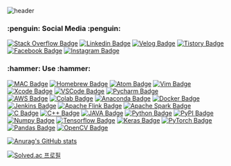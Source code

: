 ![header](https://capsule-render.vercel.app/api?type=waving&color=timeAuto&height=300&section=header&text=LinuxPenguin99&fontSize=60)

 <h3> :penguin: Social Media :penguin: </h3>

  [![Stack Overflow Badge](https://img.shields.io/badge/Stack_Overflow-0077b5?style=flat-square&logo=StackOverflow&logoColor=white&link=https://stackoverflow.com/users/17237814/linuxpenguin99)](https://stackoverflow.com/users/17237814/linuxpenguin99)
  [![Linkedin Badge](https://img.shields.io/badge/linkedin-0077b5?style=flat-square&logo=linkedin&logoColor=white&link=https://www.linkedin.com/in/%EC%83%81%EC%9D%BC-%EC%9C%A4-0938b1212/)](https://www.linkedin.com/in/%EC%83%81%EC%9D%BC-%EC%9C%A4-0938b1212/)
  [![Velog Badge](https://img.shields.io/badge/LinuxPenguin99's_Velog-11B48A?style=flat-square&logo=Vimeo&logoColor=white&link=https://velog.io/@linuxpenguin99)](https://velog.io/@linuxpenguin99)
	 [![Tistory Badge](https://img.shields.io/badge/Tistory-FF5722?style=flat-square&logo=blogger&logoColor=white&link=https://linuxpenguin.tistory.com//)](https://linuxpenguin.tistory.com/)	
  [![Facebook Badge](https://img.shields.io/badge/facebook-1877f2?style=flat-square&logo=facebook&logoColor=white&link=https://www.facebook.com/sangill.yun.9)](https://www.facebook.com/sangill.yun.9)
  [![Instagram Badge](https://img.shields.io/badge/Instagram-ff3399?style=flat-square&logo=Instagram&logoColor=white&link=https://www.instagram.com/dev_linuxpenguin99/)](https://www.instagram.com/dev_linuxpenguin99/)

<h3>:hammer: Use :hammer:</h3>

 [![MAC Badge](https://img.shields.io/badge/Mac_OS-000000?style=flat-square&logo=apple&logoColor=white&link=https://www.apple.com/kr/)](https://www.apple.com/kr/)
 [![Homebrew Badge](https://img.shields.io/badge/Homebrew-ffd40f?style=flat-square&logo=homebrew&logoColor=black&link=https://brew.sh/index_ko)](https://brew.sh/index_ko)
 [![Atom Badge](https://img.shields.io/badge/Atom-46c425?style=flat-square&logo=atom&logoColor=white&link=https://atom.io/)](https://atom.io/)
 [![Vim Badge](https://img.shields.io/badge/Vim-46c425?style=flat-square&logo=Vim&logoColor=white&link=https://www.vim.org/)](https://www.vim.org/)
 [![Xcode Badge](https://img.shields.io/badge/Xcode-147EFB?style=flat-square&logo=Xcode&logoColor=white&link=https://developer.apple.com/kr/)](https://developer.apple.com/kr/)
 [![VSCode Badge](https://img.shields.io/badge/VScode-007ACC?style=flat-square&logo=visualstudiocode&logoColor=white&link=https://code.visualstudio.com/)](https://code.visualstudio.com/)
 [![Pycharm Badge](https://img.shields.io/badge/Pycharm-31e801?style=flat-square&logo=pycharm&logoColor=white&link=https://www.jetbrains.com/pycharm/promo/?source=google&medium=cpc&campaign=14124132441&term=pycharm&gclid=CjwKCAjw9e6SBhB2EiwA5myr9s_BDJKtzjA3XK5Y8bbVujTlGuwxOmDsMzNGRV6zIwVPEpDn_U685BoC7YUQAvD_BwE)](https://www.jetbrains.com/pycharm/promo/?source=google&medium=cpc&campaign=14124132441&term=pycharm&gclid=CjwKCAjw9e6SBhB2EiwA5myr9s_BDJKtzjA3XK5Y8bbVujTlGuwxOmDsMzNGRV6zIwVPEpDn_U685BoC7YUQAvD_BwE)
	<br>
 [![AWS Badge](https://img.shields.io/badge/Amazon_AWS-fc9e1d?style=flat-square&logo=amazonaws&logoColor=white&link=https://aws.amazon.com/ko/)](https://aws.amazon.com/ko/)
 [![Colab Badge](https://img.shields.io/badge/Google_Colab-ffd40f?style=flat-square&logo=googlecolab&logoColor=black&link=https://colab.research.google.com/?hl=ko)](https://colab.research.google.com/?hl=ko)
 [![Anaconda Badge](https://img.shields.io/badge/Anaconda-31e801?style=flat-square&logo=anaconda&logoColor=white&link=https://www.anaconda.com/)](https://www.anaconda.com/)
 [![Docker Badge](https://img.shields.io/badge/Docker-429ffb?style=flat-square&logo=docker&logoColor=white&link=https://www.docker.com/)](https://www.docker.com/)
	[![Jenkins Badge](https://img.shields.io/badge/Jenkins-fb543f?style=flat-square&logo=jenkins&logoColor=white&link=https://www.jenkins.io/)](https://www.jenkins.io/)
	[![Apache Flink Badge](https://img.shields.io/badge/Apache_Flink-faf60d?style=flat-square&logo=apacheflink&logoColor=black&link=https://flink.apache.org/)](https://flink.apache.org/)
 [![Apache Spark Badge](https://img.shields.io/badge/Apache_Spark-faf60d?style=flat-square&logo=apachespark&logoColor=black&link=https://spark.apache.org/)](https://spark.apache.org/)
	<br>
 [![C Badge](https://img.shields.io/badge/C-3776AB?style=flat-square&logo=c&logoColor=white&link=https://github.com/LinuxPenguin99)](https://github.com/LinuxPenguin99)
 [![C++ Badge](https://img.shields.io/badge/C++-3776AB?style=flat-square&logo=C%2B%2B&logoColor=white&link=https://github.com/cplusplus)](https://github.com/cplusplus)
 [![JAVA Badge](https://img.shields.io/badge/JAVA-3776AB?style=flat-square&logo=java&logoColor=white&link=https://www.oracle.com/kr/java/)](https://www.oracle.com/kr/java/)
 [![Python Badge](https://img.shields.io/badge/Python-3776AB?style=flat-square&logo=python&logoColor=yellow&link=https://www.python.org/)](https://www.python.org/)
 [![PyPI Badge](https://img.shields.io/badge/PyPI-3776AB?style=flat-square&logo=PyPI&logoColor=yellow&link=https://pypi.org/)](https://pypi.org/)
 [![Numpy Badge](https://img.shields.io/badge/Numpy-3776AB?style=flat-square&logo=numpy&logoColor=yellow&link=https://numpy.org/)](https://numpy.org/)
 [![Tensorflow Badge](https://img.shields.io/badge/Tensorflow-faf9f9?style=flat-square&logo=tensorflow&logoColor=orange&link=https://www.tensorflow.org/)](https://www.tensorflow.org/)
 [![Keras Badge](https://img.shields.io/badge/Keras-faf9f9?style=flat-square&logo=keras&logoColor=red&link=https://keras.io/)](https://keras.io/)
 [![PyTorch Badge](https://img.shields.io/badge/PyTorch-faf9f9?style=flat-square&logo=PyTorch&logoColor=red&link=https://pytorch.org/)](https://pytorch.org/)
 [![Pandas Badge](https://img.shields.io/badge/Pandas-faf9f9?style=flat-square&logo=pandas&logoColor=purple&link=https://pandas.pydata.org/)](https://pandas.pydata.org/)
 [![OpenCV Badge](https://img.shields.io/badge/OpenCV-faf9f9?style=flat-square&logo=opencv&logoColor=orange&link=https://opencv.org/)](https://opencv.org/)


 [![Anurag's GitHub stats](https://github-readme-stats.vercel.app/api?username=LinuxPenguin99&show_icons=true&theme=cobalt2)](https://github.com/anuraghazra/github-readme-stats)
	
 [![Solved.ac 프로필](http://mazassumnida.wtf/api/v2/generate_badge?boj=linuxpenguin99)](https://solved.ac/linuxpenguin99)
